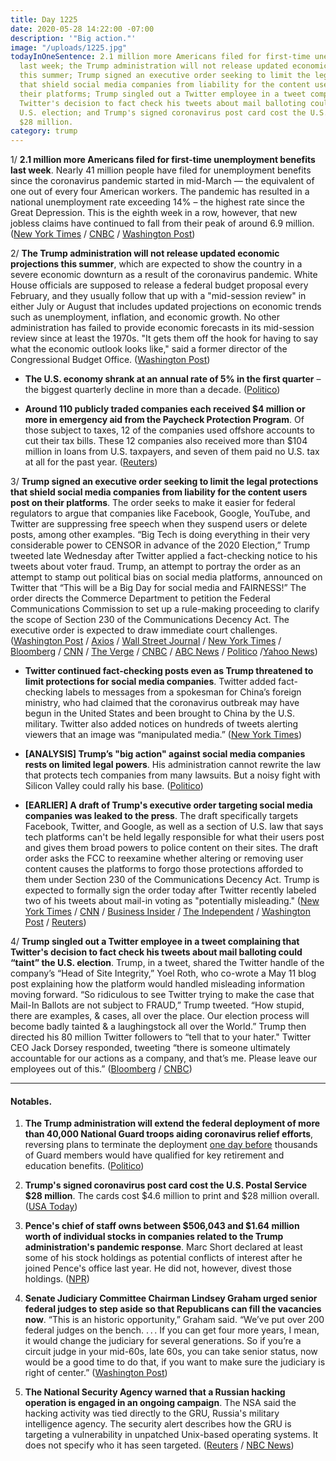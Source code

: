 ```yaml
---
title: Day 1225
date: 2020-05-28 14:22:00 -07:00
description: '"Big action."'
image: "/uploads/1225.jpg"
todayInOneSentence: 2.1 million more Americans filed for first-time unemployment benefits
  last week; the Trump administration will not release updated economic projections
  this summer; Trump signed an executive order seeking to limit the legal protections
  that shield social media companies from liability for the content users post on
  their platforms; Trump singled out a Twitter employee in a tweet complaining that
  Twitter's decision to fact check his tweets about mail balloting could “taint” the
  U.S. election; and Trump's signed coronavirus post card cost the U.S. Postal Service
  $28 million.
category: trump
---
```


1/ **2.1 million more Americans filed for first-time unemployment benefits last week**. Nearly 41 million people have filed for unemployment benefits since the coronavirus pandemic started in mid-March — the equivalent of one out of every four American workers. The pandemic has resulted in a national unemployment rate exceeding 14% – the highest rate since the Great Depression. This is the eighth week in a row, however, that new jobless claims have continued to fall from their peak of around 6.9 million. ([New York Times](https://www.nytimes.com/2020/05/28/business/economy/coronavirus-unemployment-claims.html) / [CNBC](https://www.cnbc.com/2020/05/28/weekly-jobless-claims.html) / [Washington Post](https://www.washingtonpost.com/business/2020/05/28/unemployment-claims-coronavirus/))

2/ **The Trump administration will not release updated economic projections this summer**, which are expected to show the country in a severe economic downturn as a result of the coronavirus pandemic. White House officials are supposed to release a federal budget proposal every February, and they usually follow that up with a "mid-session review" in either July or August that includes updated projections on economic trends such as unemployment, inflation, and economic growth. No other administration has failed to provide economic forecasts in its mid-session review since at least the 1970s. "It gets them off the hook for having to say what the economic outlook looks like," said a former director of the Congressional Budget Office. ([Washington Post](https://www.washingtonpost.com/business/2020/05/28/white-house-coronavirus-economic-projections/?utm_source=reddit.com))

* **The U.S. economy shrank at an annual rate of 5% in the first quarter** – the biggest quarterly decline in more than a decade. ([Politico](https://www.politico.com/news/2020/05/28/us-economy-shrank-at-5-annual-rate-in-q1-287717))

* **Around 110 publicly traded companies each received $4 million or more in emergency aid from the Paycheck Protection Program**. Of those subject to taxes, 12 of the companies used offshore accounts to cut their tax bills. These 12 companies also received more than $104 million in loans from U.S. taxpayers, and seven of them paid no U.S. tax at all for the past year. ([Reuters](https://www.reuters.com/article/us-health-coronavirus-companies-tax-excl-idUSKBN2341ZE))

3/ **Trump signed an executive order seeking to limit the legal protections that shield social media companies from liability for the content users post on their platforms**. The order seeks to make it easier for federal regulators to argue that companies like Facebook, Google, YouTube, and Twitter are suppressing free speech when they suspend users or delete posts, among other examples. “Big Tech is doing everything in their very considerable power to CENSOR in advance of the 2020 Election,” Trump tweeted late Wednesday after Twitter applied a fact-checking notice to his tweets about voter fraud. Trump, an attempt to portray the order as an attempt to stamp out political bias on social media platforms, announced on Twitter that “This will be a Big Day for social media and FAIRNESS!” The order directs the Commerce Department to petition the Federal Communications Commission to set up a rule-making proceeding to clarify the scope of Section 230 of the Communications Decency Act. The executive order is expected to draw immediate court challenges. ([Washington Post](https://www.washingtonpost.com/technology/2020/05/28/trump-social-media-executive-order/) / [Axios](https://www.axios.com/trump-executive-order-social-media-protections-8a53f1c6-3c05-4844-98a3-071373b497a8.html) / [Wall Street Journal](https://www.wsj.com/articles/trump-to-sign-executive-order-targeting-social-media-11590681930?mod=hp_lead_pos1) / [New York Times](https://www.nytimes.com/2020/05/28/us/politics/trump-executive-order-social-media.html) / [Bloomberg](https://www.bloomberg.com/news/articles/2020-05-28/trump-furious-at-twitter-aims-executive-order-at-tech-giants?sref=MIBMEEoj) / [CNN](https://www.cnn.com/2020/05/28/politics/trump-twitter-social-media-executive-order/index.html) / [The Verge](https://www.theverge.com/2020/5/28/21273324/fcc-donald-trump-social-media-executive-order-twitter-label-misinformation) / [CNBC](https://www.cnbc.com/2020/05/28/trump-targets-social-media-with-executive-order-after-twitter-fact-checks-him.html) / [ABC News](https://abcnews.go.com/Politics/trump-sign-executive-order-targeting-social-media-companies/story?id=70925213) / [Politico](https://www.politico.com/news/2020/05/27/trump-executive-order-social-media-twitter-285891) /[Yahoo News](https://news.yahoo.com/trumps-draft-executive-order-targeting-social-media-companies-sparks-battle-inside-the-white-house-183406923.html))

* **Twitter continued fact-checking posts even as Trump threatened to limit protections for social media companies**. Twitter added fact-checking labels to messages from a spokesman for China’s foreign ministry, who had claimed that the coronavirus outbreak may have begun in the United States and been brought to China by the U.S. military. Twitter also added notices on hundreds of tweets alerting  viewers that an image was “manipulated media.” ([New York Times](https://www.nytimes.com/2020/05/28/technology/trump-twitter-fact-check.html))

* **\[ANALYSIS\] Trump’s "big action" against social media companies rests on limited legal powers**. His administration cannot rewrite the law that protects tech companies from many lawsuits. But a noisy fight with Silicon Valley could rally his base. ([Politico](https://www.politico.com/news/2020/05/28/trump-social-media-legal-powers-287751))

* **\[EARLIER\] A draft of Trump's executive order targeting social media companies was leaked to the press**. The draft specifically targets Facebook, Twitter, and Google, as well as a section of U.S. law that says tech platforms can't be held legally responsible for what their users post and gives them broad powers to police content on their sites. The draft order asks the FCC to reexamine whether altering or removing user content causes the platforms to forgo those protections afforded to them under Section 230 of the Communications Decency Act. Trump is expected to formally sign the order today after Twitter recently labeled two of his tweets about mail-in voting as "potentially misleading." ([New York Times](https://www.nytimes.com/2020/05/28/us/politics/trump-executive-order-social-media.html) / [CNN](https://www.cnn.com/2020/05/28/politics/trump-twitter-social-media-executive-order/index.html) / [Business Insider](https://www.businessinsider.com/trump-leaked-executive-order-social-media-facebook-twitter-2020-5?utm_source=reddit.com) / [The Independent](https://www.independent.co.uk/news/world/americas/us-politics/trump-twitter-executive-order-social-media-fact-check-a9535866.html?utm_source=reddit.com) / [Washington Post](https://www.washingtonpost.com/technology/2020/05/28/trump-social-media-executive-order/) / [Reuters](https://www.reuters.com/article/us-twitter-trump-executive-order-social-idUSKBN2340MW))

4/ **Trump singled out a Twitter employee in a tweet complaining that Twitter's decision to fact check his tweets about mail balloting could “taint” the U.S. election**. Trump, in a tweet, shared the Twitter handle of the company’s “Head of Site Integrity,” Yoel Roth, who co-wrote a May 11 blog post explaining how the platform would handled misleading information moving forward. “So ridiculous to see Twitter trying to make the case that Mail-In Ballots are not subject to FRAUD,” Trump tweeted. “How stupid, there are examples, & cases, all over the place. Our election process will become badly tainted & a laughingstock all over the World.” Trump then directed his 80 million Twitter followers to “tell that to your hater." Twitter CEO Jack Dorsey responded, tweeting “there is someone ultimately accountable for our actions as a company, and that’s me. Please leave our employees out of this.” ([Bloomberg](https://www.bloomberg.com/news/articles/2020-05-28/trump-singles-out-twitter-employee-for-fact-checking-tweets?srnd=premium&sref=MIBMEEoj) / [CNBC](https://www.cnbc.com/2020/05/28/trump-attacks-twitter-employee-while-defending-fact-checked-tweets.html))

---

#### Notables.

1. **The Trump administration will extend the federal deployment of more than 40,000 National Guard troops aiding coronavirus relief efforts**, reversing plans to terminate the deployment [one day before](https://whatthefuckjusthappenedtoday.com/2020/05/19/day-1216/#3-the-trump-administration-will-end) thousands of Guard members would have qualified for key retirement and education benefits. ([Politico](https://www.politico.com/news/2020/05/28/trump-extends-national-guard-coronavirus-deployment-287434))

2. **Trump's signed coronavirus post card cost the U.S. Postal Service $28 million**. The cards cost $4.6 million to print and $28 million overall. ([USA Today](https://www.usatoday.com/story/news/politics/2020/05/28/coronavirus-post-card-trump-cost-post-office-28-million/5274034002/))

3. **Pence's chief of staff owns between $506,043 and $1.64 million worth of individual stocks in companies related to the Trump administration's pandemic response**. Marc Short declared at least some of his stock holdings as potential conflicts of interest after he joined Pence's office last year. He did not, however, divest those holdings. ([NPR](https://www.npr.org/2020/05/28/860927054/pence-chief-of-staff-owns-stocks-that-could-conflict-with-coronavirus-response))

4. **Senate Judiciary Committee Chairman Lindsey Graham urged senior federal judges to step aside so that Republicans can fill the vacancies now**. “This is an historic opportunity,” Graham said. “We’ve put over 200 federal judges on the bench. . . . If you can get four more years, I mean, it would change the judiciary for several generations. So if you’re a circuit judge in your mid-60s, late 60s, you can take senior status, now would be a good time to do that, if you want to make sure the judiciary is right of center.” ([Washington Post](https://www.washingtonpost.com/politics/graham-urges-senior-judges-to-step-aside-before-november-election-so-republicans-can-fill-vacancies/2020/05/28/4b014d78-a0fc-11ea-b5c9-570a91917d8d_story.html))

5. **The National Security Agency warned that a Russian hacking operation is engaged in an ongoing campaign**. The NSA said the hacking activity was tied directly to the GRU, Russia's military intelligence agency. The security alert describes how the GRU is targeting a vulnerability in unpatched Unix-based operating systems. It does not specify who it has seen targeted. ([Reuters](https://www.reuters.com/article/us-cyber-usa-russia-idUSKBN2342RE) / [NBC News](https://www.nbcnews.com/tech/security/nsa-has-warning-russia-s-most-infamous-hackers-are-still-n1216541))